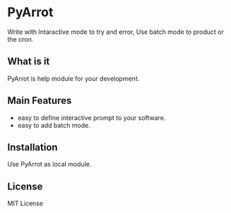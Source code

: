 # PyArrot
Write with Intaractive mode to try and error, Use batch mode to product or the cron.

## What is it
PyArrot is help module for your development.

## Main Features
* easy to define interactive prompt to your software.
* easy to add batch mode.

## Installation
Use PyArrot as local module.

## License
MIT License